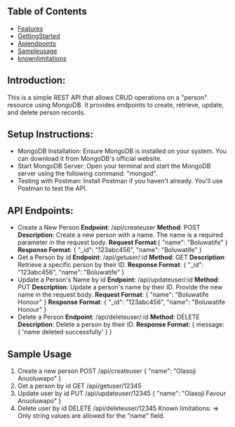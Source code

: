 ## Table of Contents
- [Features](Introduction)
- [GettingStarted](#Setup-Instruction)
- [Apiendpoints](#Api-endpoints)
- [Sampleusage](#Sample-usage)
- [knownlimitations](#Known-limitations)
## Introduction:
This is a simple REST API that allows CRUD operations on a "person" resource using MongoDB. It provides endpoints to create, retrieve, update, and delete person records.
## Setup Instructions:
- MongoDB Installation: Ensure MongoDB is installed on your system. You can download it from MongoDB's official website.
- Start MongoDB Server: Open your terminal and start the MongoDB server using the following command: "mongod".
- Testing with Postman: Install Postman if you haven't already. You'll use Postman to test the API.
## API Endpoints:
- Create a New Person
**Endpoint**: /api/createuser
**Method**: POST
**Description**: Create a new person with a name. The name is a required parameter in the request body.
**Request Format**:{
    "name": "Boluwatife"
}
**Response Format**: {
    "_id": "123abc456",
    "name": "Boluwatife"
}
- Get a Person by id
**Endpoint**: /api/getuser/:id
**Method**: GET
**Description**: Retrieve a specific person by their ID.
**Response Format**: {
     "_id": "123abc456",
    "name": "Boluwatife"
}
- Update a Person's Name by id
**Endpoint**: /api/updateuser/:id
**Method**: PUT
**Description**: Update a person's name by their ID. Provide the new name in the request body.
**Request Format**: {
     "name": "Boluwatife Honour"
}
**Response Format**: {
    "_id": "123abc456",
    "name": "Boluwatife Honour"
}
- Delete a Person
**Endpoint**: /api/deleteuser/:id
**Method**: DELETE
**Description**: Delete a person by their ID.
**Response Format**: {
    message: {
        'name deleted successfully'
    }
}
## Sample Usage
1. Create a new person
POST /api/createuser
{
  "name": "Olasoji Anuoluwapo"
}
2. Get a person by id
GET /api/getuser/12345
3. Update user by id
PUT /api/updateuser/12345 
{
    "name": "Olasoji Favour Anuoluwapo"
}
4. Delete user by id
DELETE /api/deleteuser/12345 
Known limitations: 
=> Only string values are allowed for the "name" field.